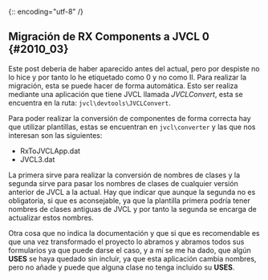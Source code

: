 {:: encoding="utf-8" /}
## Migración de RX Components a JVCL 0 {#2010_03}

Este post deberia de haber aparecido antes del actual, pero por despiste no lo hice y por tanto lo he etiquetado como 0 y no como II.
Para realizar la migración, esta se puede hacer de forma automática. Esto ser realiza mediante una aplicación que tiene JVCL llamada *JVCLConvert*, esta se encuentra en la ruta: `jvcl\devtools\JVCLConvert`.

Para poder realizar la conversión de componentes de forma correcta hay que utilizar plantillas, estas se encuentran en `jvcl\converter` y las que nos interesan son las siguientes:

* RxToJVCLApp.dat
* JVCL3.dat

La primera sirve para realizar la conversión de nombres de clases y la segunda sirve para pasar los nombres de clases de cualquier versión anterior de JVCL a la actual.
Hay que indicar que aunque la segunda no es obligatoria, si que es aconsejable, ya que la plantilla primera podría tener nombres de clases antiguas de JVCL y por tanto la segunda se encarga de actualizar estos nombres.

Otra cosa que no indica la documentación y que si que es recomendable es que una vez transformado el proyecto lo abramos y abramos todos sus formularios ya que puede darse el caso, y a mí se me ha dado, que algún **USES** se haya quedado sin incluir, ya que esta aplicación cambia nombres, pero no añade y puede que alguna clase no tenga incluido su **USES**.
